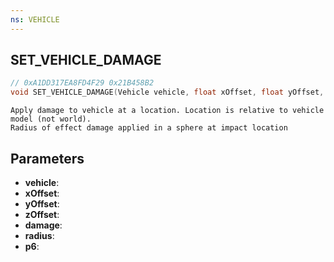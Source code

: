 ```yaml
---
ns: VEHICLE
---
```

## SET_VEHICLE_DAMAGE

```c
// 0xA1DD317EA8FD4F29 0x21B458B2
void SET_VEHICLE_DAMAGE(Vehicle vehicle, float xOffset, float yOffset, float zOffset, float damage, float radius, BOOL p6);
```

```
Apply damage to vehicle at a location. Location is relative to vehicle model (not world).  
Radius of effect damage applied in a sphere at impact location  
```

## Parameters
* **vehicle**: 
* **xOffset**: 
* **yOffset**: 
* **zOffset**: 
* **damage**: 
* **radius**: 
* **p6**: 

